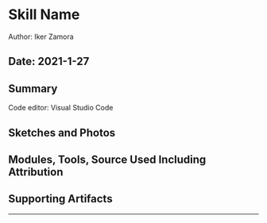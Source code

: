 #  Skill Name

Author: Iker Zamora

Date: 2021-1-27
-----

## Summary
Code editor: Visual Studio Code

## Sketches and Photos


## Modules, Tools, Source Used Including Attribution


## Supporting Artifacts


-----
